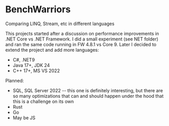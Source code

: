 # BenchWarriors
Comparing LINQ, Stream, etc in different languages 

This projects started after a discussion on performance improvements in .NET Core vs .NET Framework. I did a small experiment (see NET folder) and ran the same code running in FW 4.8.1 vs Core 9.
Later I decided to extend the project and add more languages:

- C#, .NET9
- Java 17+, JDK 24
- C++ 17+, MS VS 2022

Planned:
- SQL, SQL Server 2022 -- this one is definitely interesting, but there are so many optimizations that can and should happen under the hood that this is a challenge on its own
- Rust
- Go
- May be JS
